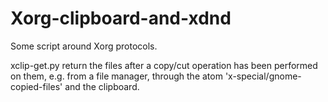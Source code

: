 # Xorg-clipboard-and-xdnd
Some script around Xorg protocols.

xclip-get.py return the files after a copy/cut operation has been performed on them, e.g. from a file manager, through the atom 'x-special/gnome-copied-files' and the clipboard.

